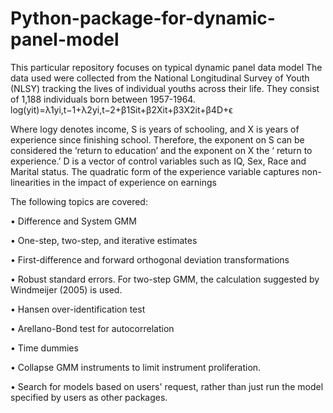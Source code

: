 # Python-package-for-dynamic-panel-model
This particular repository focuses on typical dynamic panel data model
The data used were collected from the National Longitudinal Survey of Youth (NLSY) tracking the lives of individual youths across their life. They consist of 1,188 individuals born between 1957-1964.
log(yit)=λ1yi,t−1+λ2yi,t−2+β1Sit+β2Xit+β3X2it+β4D+ϵ

Where logy denotes income, S is years of schooling, and X is years of experience since finishing school. Therefore, the exponent on S can be considered the ‘return to education’ and the exponent on X the ‘ return to experience.’ D is a vector of control variables such as IQ, Sex, Race and Marital status. The quadratic form of the experience variable captures non-linearities in the impact of experience on earnings

The following topics are covered:

•	Difference and System GMM

•	One-step, two-step, and iterative estimates

•	First-difference and forward orthogonal deviation transformations

•	Robust standard errors. For two-step GMM, the calculation suggested by Windmeijer (2005) is used.

•	Hansen over-identification test

•	Arellano-Bond test for autocorrelation

•	Time dummies

•	Collapse GMM instruments to limit instrument proliferation.

•	Search for models based on users' request, rather than just run the model specified by users as other packages.
